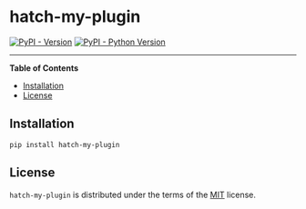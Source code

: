 # hatch-my-plugin

[![PyPI - Version](https://img.shields.io/pypi/v/hatch-my-plugin.svg)](https://pypi.org/project/hatch-my-plugin)
[![PyPI - Python Version](https://img.shields.io/pypi/pyversions/hatch-my-plugin.svg)](https://pypi.org/project/hatch-my-plugin)

-----

**Table of Contents**

- [Installation](#installation)
- [License](#license)

## Installation

```console
pip install hatch-my-plugin
```

## License

`hatch-my-plugin` is distributed under the terms of the [MIT](https://spdx.org/licenses/MIT.html) license.
